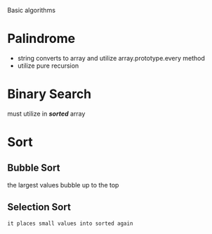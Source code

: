 Basic algorithms


# Palindrome
 * string converts to array and utilize array.prototype.every method
 * utilize pure recursion

# Binary Search
must utilize in ***sorted*** array

# Sort
## Bubble Sort
   the largest values bubble up to the top
## Selection Sort
    it places small values into sorted again